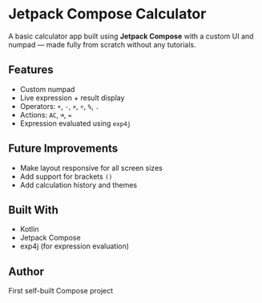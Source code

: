 #  Jetpack Compose Calculator

A basic calculator app built using **Jetpack Compose** with a custom UI and numpad — made fully from scratch without any tutorials.

##  Features
- Custom numpad
- Live expression + result display
- Operators: `+`, `-`, `×`, `÷`, `%`, `.`
- Actions: `AC`, `⌫`, `=`
- Expression evaluated using `exp4j`

##  Future Improvements
- Make layout responsive for all screen sizes
- Add support for brackets `()`
- Add calculation history and themes

##  Built With
- Kotlin
- Jetpack Compose
- exp4j (for expression evaluation)

##  Author 
First self-built Compose project 
